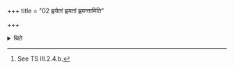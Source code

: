 +++
title = "02 ह्वयेतां ह्वयतां ह्वयन्तामिति"

+++

<details><summary>थिते</summary>

2. Everywhere he adds hvayetām (dual), havayatām (singular) or hvayantām[^1] (plural) in acordance with the characteristic mark.  

[^1]: See TS III.2.4.b.  
</details>
